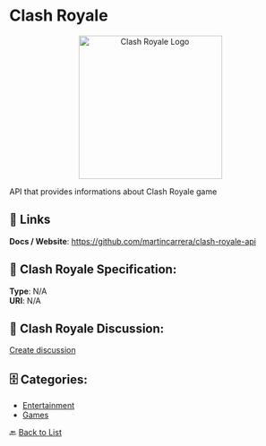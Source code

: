 # Clash Royale
<p align="center">
    <img width="256" src="https://raw.githubusercontent.com/apis-list/apis-list/main/apis/clash-royale/logo_256x256.png" alt="Clash Royale Logo"/>
</p>

API that provides informations about Clash Royale game

##  🔗 Links
**Docs / Website**: https://github.com/martincarrera/clash-royale-api

## 🧬 Clash Royale Specification:
**Type**: N/A  
**URI**: N/A

## 💬 Clash Royale Discussion:
[Create discussion](https://github.com/apis-list/apis-list/discussions/new)

## 🗄️ Categories:
- [Entertainment](https://github.com/apis-list/apis-list#entertainment-)
- [Games](https://github.com/apis-list/apis-list#games-)




🔙 [Back to List](https://github.com/apis-list/apis-list)

